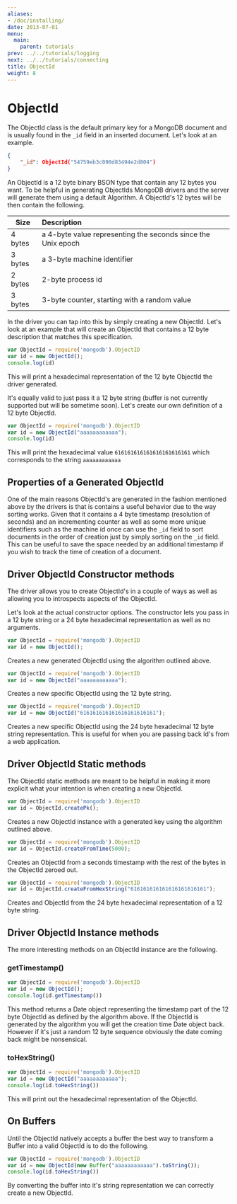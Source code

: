 ```yaml
---
aliases:
- /doc/installing/
date: 2013-07-01
menu:
  main:
    parent: tutorials
prev: ../../tutorials/logging
next: ../../tutorials/connecting
title: ObjectId
weight: 8
---
```

# ObjectId

The ObjectId class is the default primary key for a MongoDB document and is usually found in the `_id` field in an inserted document. Let's look at an example.

```json
{
    "_id": ObjectId("54759eb3c090d83494e2d804")
}
```

An ObjectId is a 12 byte binary BSON type that contain any 12 bytes you want. To be helpful in generating ObjectIds MongoDB drivers and the server will generate them using a default Algorithm. A ObjectId's 12 bytes will be then contain the following.

| Size          | Description                                                |
| ------------- |:-----------------------------------------------------------|
| 4 bytes       | a 4-byte value representing the seconds since the Unix epoch |
| 3 bytes       | a 3-byte machine identifier|
| 2 bytes       | 2-byte process id|
| 3 bytes       | 3-byte counter, starting with a random value|

In the driver you can tap into this by simply creating a new ObjectId. Let's look at an example that will create an ObjectId that contains a 12 byte description that matches this specification.

```javascript
var ObjectId = require('mongodb').ObjectID
var id = new ObjectId();
console.log(id)
```

This will print a hexadecimal representation of the 12 byte ObjectId the driver generated.

It's equally valid to just pass it a 12 byte string (buffer is not currently supported but will be sometime soon). Let's create our own definition of a 12 byte ObjectId.

```javascript
var ObjectId = require('mongodb').ObjectID
var id = new ObjectId("aaaaaaaaaaaa");
console.log(id)
```

This will print the hexadecimal value `616161616161616161616161` which corresponds to the string `aaaaaaaaaaaa`

## Properties of a Generated ObjectId

One of the main reasons ObjectId's are generated in the fashion mentioned above by the drivers is that is contains a useful behavior due to the way sorting works. Given that it contains a 4 byte timestamp (resolution of seconds) and an incrementing counter as well as some more unique identifiers such as the machine id once can use the `_id` field to sort documents in the order of creation just by simply sorting on the `_id` field. This can be useful to save the space needed by an additional timestamp if you wish to track the time of creation of a document.

## Driver ObjectId Constructor methods

The driver allows you to create ObjectId's in a couple of ways as well as allowing you to introspects aspects of the ObjectId.

Let's look at the actual constructor options. The constructor lets you pass in a 12 byte string or a 24 byte hexadecimal representation as well as no arguments.

```javascript
var ObjectId = require('mongodb').ObjectID
var id = new ObjectId();
```

Creates a new generated ObjectId using the algorithm outlined above.

```javascript
var ObjectId = require('mongodb').ObjectID
var id = new ObjectId("aaaaaaaaaaaa");
```

Creates a new specific ObjectId using the 12 byte string.

```javascript
var ObjectId = require('mongodb').ObjectID
var id = new ObjectId("616161616161616161616161");
```

Creates a new specific ObjectId using the 24 byte hexadecimal 12 byte string representation. This is useful for when you are passing back Id's from a web application.

## Driver ObjectId Static methods

The ObjectId static methods are meant to be helpful in making it more explicit what your intention is when creating a new ObjectId.

```javascript
var ObjectId = require('mongodb').ObjectID
var id = ObjectId.createPk();
```

Creates a new ObjectId instance with a generated key using the algorithm outlined above.

```javascript
var ObjectId = require('mongodb').ObjectID
var id = ObjectId.createFromTime(5000);
```

Creates an ObjectId from a seconds timestamp with the rest of the bytes in the ObjectId zeroed out.

```javascript
var ObjectId = require('mongodb').ObjectID
var id = ObjectId.createFromHexString("616161616161616161616161");
```

Creates and ObjectId from the 24 byte hexadecimal representation of a 12 byte string.

## Driver ObjectId Instance methods

The more interesting methods on an ObjectId instance are the following.

### getTimestamp()

```javascript
var ObjectId = require('mongodb').ObjectID
var id = new ObjectId();
console.log(id.getTimestamp())
```

This method returns a Date object representing the timestamp part of the 12 byte ObjectId as defined by the algorithm above. If the ObjectId is generated by the algorithm you will get the creation time Date object back. However if it's just a random 12 byte sequence obviously the date coming back might be nonsensical.

### toHexString()

```javascript
var ObjectId = require('mongodb').ObjectID
var id = new ObjectId("aaaaaaaaaaaa");
console.log(id.toHexString())
```

This will print out the hexadecimal representation of the ObjectId.

## On Buffers

Until the ObjectId natively accepts a buffer the best way to transform a Buffer into a valid ObjectId is to do the following.

```javascript
var ObjectId = require('mongodb').ObjectID
var id = new ObjectId(new Buffer("aaaaaaaaaaaa").toString());
console.log(id.toHexString())
```

By converting the buffer into it's string representation we can correctly create a new ObjectId.